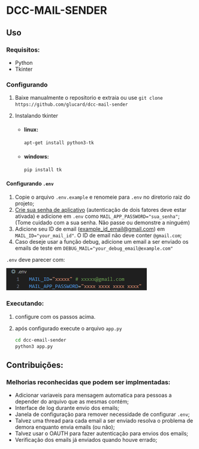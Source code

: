 # DCC-MAIL-SENDER


## Uso

### Requisitos:

 - Python
 - Tkinter

### Configurando

1. Baixe manualmente o repositorio e extraia ou use `git clone https://github.com/glucard/dcc-mail-sender`

2. Instalando tkinter

    - #### linux:
        ```bash
        apt-get install python3-tk
        ```
    - #### windows:
        ```bash
        pip install tk
        ```

#### Configurando `.env`
1. Copie o arquivo `.env.example` e renomeie para `.env` no diretorio raiz do projeto;
2. <a href='https://myaccount.google.com/apppasswords'>Crie sua senha de aplicativo</a> (autenticação de dois fatores deve estar ativada) e adicione em `.env` como `MAIL_APP_PASSWORD="sua_senha"`; (Tome cuidado com a sua senha. Não passe ou demonstre a ninguém)
3. Adicione seu ID de email (example_id_email@gmail.com) em `MAIL_ID="your_mail_id"`. O ID de email não deve conter `@gmail.com`;
4. Caso deseje usar a função debug, adicione um email a ser enviado os emails de teste em `DEBUG_MAIL="your_debug_email@example.com"`

`.env` deve parecer com:

![dot_env_example](media/dot_env_example.png)   

### Executando:


1. configure com os passos acima.
2. após configurado execute o arquivo `app.py`

    ```bash
    cd dcc-email-sender
    python3 app.py
    ```

## Contribuições:

### Melhorias reconhecidas que podem ser implmentadas:
 - Adicionar variaveis para mensagem automatica para pessoas a depender do arquivo que as mesmas contém;
 - Interface de log durante envio dos emails;
 - Janela de configuração para remover necessidade de configurar `.env`;
 - Talvez uma thread para cada email a ser enviado resolva o problema de demora enquanto envia emails (ou não);
 - Talvez usar o OAUTH para fazer autenticação para envios dos emails;
 - Verificação dos emails já enviados quando houve errado;